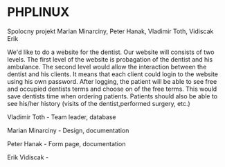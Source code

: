 # PHPLINUX
Spolocny projekt Marian Minarciny, Peter Hanak, Vladimir Toth,  Vidiscak Erik

We'd like to do a website for the dentist. Our website will consists of two levels. The first level of the website is probagation of the dentist and his ambulance. The second level would allow the interaction between the dentist and his clients. It means that each client could login to the website using his own password. After logging, the patient will be able to see free and occupied dentists terms and choose on of the free terms. This would save dentists time when ordering patients. Patients should also be able to see his/her history (visits of the dentist,performed surgery, etc.)

Vladimir Toth - Team leader, database

Marian Minarciny - Design, documentation

Peter Hanak - Form page, documentation

Erik Vidiscak - 

